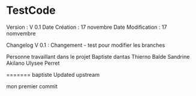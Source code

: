 # TestCode
Version : V 0.1
Date Création : 17 novembre
Date Modification : 17 nomvembre


Changelog
V 0.1 : Changement - test pour modifier les branches



Personne  travaillant dans le projet
Baptiste dantas
Thierno Balde
Sandrine Akilano
Ulysee Perret

 
=======
baptiste
Updated upstream

mon premier commit
